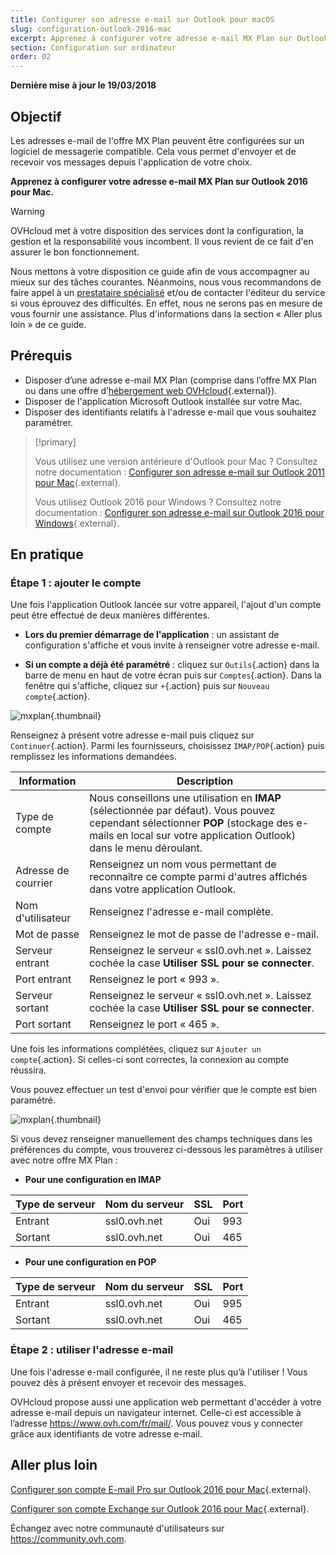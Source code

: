 ```yaml
---
title: Configurer son adresse e-mail sur Outlook pour macOS
slug: configuration-outlook-2016-mac
excerpt: Apprenez à configurer votre adresse e-mail MX Plan sur Outlook 2016 pour macOS
section: Configuration sur ordinateur
order: 02
---
```


**Dernière mise à jour le 19/03/2018**

## Objectif

Les adresses e-mail de l'offre MX Plan peuvent être configurées sur un logiciel de messagerie compatible. Cela vous permet d'envoyer et de recevoir vos messages depuis l'application de votre choix.

**Apprenez à configurer votre adresse e-mail MX Plan sur Outlook 2016 pour Mac.**

> [!warning]
>
> OVHcloud met à votre disposition des services dont la configuration, la gestion et la responsabilité vous incombent. Il vous revient de ce fait d'en assurer le bon fonctionnement.
> 
> Nous mettons à votre disposition ce guide afin de vous accompagner au mieux sur des tâches courantes. Néanmoins, nous vous recommandons de faire appel à un [prestataire spécialisé](https://partner.ovhcloud.com/fr/) et/ou de contacter l'éditeur du service si vous éprouvez des difficultés. En effet, nous ne serons pas en mesure de vous fournir une assistance. Plus d'informations dans la section « Aller plus loin » de ce guide.
> 

## Prérequis

- Disposer d’une adresse e-mail MX Plan (comprise dans l’offre MX Plan ou dans une offre d’[hébergement web OVHcloud](https://www.ovhcloud.com/fr/web-hosting/){.external}).
- Disposer de l'application Microsoft Outlook installée sur votre Mac.
- Disposer des identifiants relatifs à l'adresse e-mail que vous souhaitez paramétrer.

> [!primary]
>
> Vous utilisez une version antérieure d'Outlook pour Mac ? Consultez notre documentation : [Configurer son adresse e-mail sur Outlook 2011 pour Mac](https://docs.ovh.com/fr/emails/mail-mutualise-guide-configuration-outlook-2011-sur-mac/){.external}.
>
> Vous utilisez Outlook 2016 pour Windows ? Consultez notre documentation : [Configurer son adresse e-mail sur Outlook 2016 pour Windows](https://docs.ovh.com/fr/emails/configuration-outlook-2016/){.external}.
>

## En pratique

### Étape 1 : ajouter le compte

Une fois l'application Outlook lancée sur votre appareil, l'ajout d'un compte peut être effectué de deux manières différentes.

- **Lors du premier démarrage de l'application** : un assistant de configuration s'affiche et vous invite à renseigner votre adresse e-mail.

- **Si un compte a déjà été paramétré** : cliquez sur `Outils`{.action} dans la barre de menu en haut de votre écran puis sur `Comptes`{.action}. Dans la fenêtre qui s'affiche, cliquez sur `+`{.action} puis sur `Nouveau compte`{.action}.

![mxplan](images/configuration-outlook-2016-mac-step1.png){.thumbnail}

Renseignez à présent votre adresse e-mail puis cliquez sur `Continuer`{.action}. Parmi les fournisseurs, choisissez `IMAP/POP`{.action} puis remplissez les informations demandées.

|Information|Description|
|---|---|
|Type de compte|Nous conseillons une utilisation en **IMAP** (sélectionnée par défaut). Vous pouvez cependant sélectionner **POP** (stockage des e-mails en local sur votre application Outlook) dans le menu déroulant.|
|Adresse de courrier|Renseignez un nom vous permettant de reconnaître ce compte parmi d'autres affichés dans votre application Outlook.|
|Nom d'utilisateur|Renseignez l'adresse e-mail complète.|
|Mot de passe|Renseignez le mot de passe de l'adresse e-mail.|
|Serveur entrant|Renseignez le serveur « ssl0.ovh.net ». Laissez cochée la case **Utiliser SSL pour se connecter**.|
|Port entrant|Renseignez le port « 993 ».|
|Serveur sortant|Renseignez le serveur « ssl0.ovh.net ». Laissez cochée la case **Utiliser SSL pour se connecter**.|
|Port sortant|Renseignez le port « 465 ».|

Une fois les informations complétées, cliquez sur `Ajouter un compte`{.action}. Si celles-ci sont correctes, la connexion au compte réussira.

Vous pouvez effectuer un test d'envoi pour vérifier que le compte est bien paramétré.

![mxplan](images/configuration-outlook-2016-mac-step2.png){.thumbnail}

Si vous devez renseigner manuellement des champs techniques dans les préférences du compte, vous trouverez ci-dessous les paramètres à utiliser avec notre offre MX Plan :

- **Pour une configuration en IMAP**

|Type de serveur|Nom du serveur|SSL|Port|
|---|---|---|---|
|Entrant|ssl0.ovh.net|Oui|993|
|Sortant|ssl0.ovh.net|Oui|465|

- **Pour une configuration en POP**

|Type de serveur|Nom du serveur|SSL|Port|
|---|---|---|---|
|Entrant|ssl0.ovh.net|Oui|995|
|Sortant|ssl0.ovh.net|Oui|465|

### Étape 2 : utiliser l'adresse e-mail

Une fois l'adresse e-mail configurée, il ne reste plus qu’à l'utiliser ! Vous pouvez dès à présent envoyer et recevoir des messages.

OVHcloud propose aussi une application web permettant d'accéder à votre adresse e-mail depuis un navigateur internet. Celle-ci est accessible à l’adresse <https://www.ovh.com/fr/mail/>. Vous pouvez vous y connecter grâce aux identifiants de votre adresse e-mail.

## Aller plus loin

[Configurer son compte E-mail Pro sur Outlook 2016 pour Mac](https://docs.ovh.com/fr/emails-pro/configuration-outlook-2016-mac/){.external}.

[Configurer son compte Exchange sur Outlook 2016 pour Mac](https://docs.ovh.com/fr/microsoft-collaborative-solutions/configuration-outlook-2016-mac/){.external}.

Échangez avec notre communauté d'utilisateurs sur <https://community.ovh.com>.